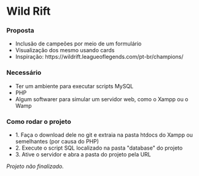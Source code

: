 <h1>Wild Rift</h1>
<h3>Proposta</h3>
<ul>
  <li>Inclusão de campeões por meio de um formulário</li>
  <li>Visualização dos mesmo usando cards</li>
  <li>Inspiração: https://wildrift.leagueoflegends.com/pt-br/champions/</li> 
</ul>
<h3>Necessário</h3>
<ul>
  <li>Ter um ambiente para executar scripts MySQL</li>
  <li>PHP</li>
  <li>Algum softwarer para simular um servidor web, como o Xampp ou o Wamp</li>
</ul>
<h3>Como rodar o projeto</h3>
<ul>
  <li>1. Faça o download dele no git e extraia na pasta htdocs do Xampp ou semelhantes (por causa do PHP)</li>
  <li>2. Execute o script SQL localizado na pasta "database" do projeto</li>
  <li>3. Ative o servidor e abra a pasta do projeto pela URL</li>
</ul>

<i>Projeto não finalizado.</i>
